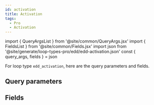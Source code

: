 ```yaml
---
id: activation
title: Activation
tags:
  - Pro
  - Activation
---
```

import { QueryArgsList } from '@site/common/QueryArgs.jsx'
import { FieldsList } from '@site/common/Fields.jsx'
import json from '@site/generate/loop-types-pro/edd/edd-activation.json'
const { query_args, fields } = json

For loop type `edd_activation`, here are the query parameters and fields.

## Query parameters

<QueryArgsList args={query_args} />

## Fields

<FieldsList fields={fields} />
